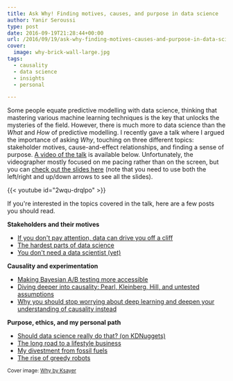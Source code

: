```yaml
---
title: Ask Why! Finding motives, causes, and purpose in data science
author: Yanir Seroussi
type: post
date: 2016-09-19T21:28:44+00:00
url: /2016/09/19/ask-why-finding-motives-causes-and-purpose-in-data-science/
cover:
  image: why-brick-wall-large.jpg
tags:
  - causality
  - data science
  - insights
  - personal

---
```

Some people equate predictive modelling with data science, thinking that mastering various machine learning techniques is the key that unlocks the mysteries of the field. However, there is much more to data science than the _What_ and _How_ of predictive modelling. I recently gave a talk where I argued the importance of asking _Why_, touching on three different topics: stakeholder motives, cause-and-effect relationships, and finding a sense of purpose. <a href="http://www.youtube.com/watch?v=2wqu-drqlpo" target="_blank" rel="noopener">A video of the talk</a> is available below. Unfortunately, the videographer mostly focused on me pacing rather than on the screen, but you can <a href="https://yanirs.github.io/talks/ask-why/" target="_blank" rel="noopener">check out the slides here</a> (note that you need to use both the left/right and up/down arrows to see all the slides).

<p>
  {{< youtube id="2wqu-drqlpo" >}}
</p>

If you're interested in the topics covered in the talk, here are a few posts you should read.

**Stakeholders and their motives**

  * [If you don't pay attention, data can drive you off a cliff][1]
  * [The hardest parts of data science][2]
  * [You don't need a data scientist (yet)][3]

**Causality and experimentation**

  * [Making Bayesian A/B testing more accessible][4]
  * [Diving deeper into causality: Pearl, Kleinberg, Hill, and untested assumptions][5]
  * [Why you should stop worrying about deep learning and deepen your understanding of causality instead][6]

**Purpose, ethics, and my personal path**

  * [Should data science really do that? (on KDNuggets)][7]
  * [The long road to a lifestyle business][8]
  * [My divestment from fossil fuels][9]
  * [The rise of greedy robots][10]

<small>Cover image: <a href="https://flic.kr/p/9yaos5" target="_blank" rel="noopener">Why by Ksayer</a></small>

 [1]: http://yanirseroussi.com/2016/08/21/seven-ways-to-be-data-driven-off-a-cliff/
 [2]: http://yanirseroussi.com/2015/11/23/the-hardest-parts-of-data-science/
 [3]: http://yanirseroussi.com/2015/08/24/you-dont-need-a-data-scientist-yet/
 [4]: http://yanirseroussi.com/2016/06/19/making-bayesian-ab-testing-more-accessible/
 [5]: http://yanirseroussi.com/2016/05/15/diving-deeper-into-causality-pearl-kleinberg-hill-and-untested-assumptions/
 [6]: http://yanirseroussi.com/2016/02/14/why-you-should-stop-worrying-about-deep-learning-and-deepen-your-understanding-of-causality-instead/
 [7]: http://www.kdnuggets.com/2015/05/should-data-science-do-that.html
 [8]: http://yanirseroussi.com/2015/03/22/the-long-road-to-a-lifestyle-business/
 [9]: http://yanirseroussi.com/2015/04/24/my-divestment-from-fossil-fuels/
 [10]: http://yanirseroussi.com/2016/03/20/the-rise-of-greedy-robots/
